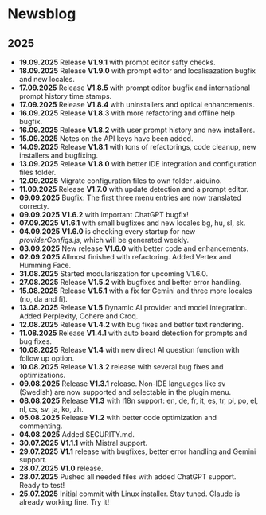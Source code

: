 # Newsblog

## 2025

* **19.09.2025** Release **V1.9.1** with prompt editor safty checks.    
* **18.09.2025** Release **V1.9.0** with prompt editor and localisazation bugfix and new locales.      
* **17.09.2025** Release **V1.8.5** with prompt editor bugfix and international prompt history time stamps.    
* **17.09.2025** Release **V1.8.4** with uninstallers and optical enhancements.    
* **16.09.2025** Release **V1.8.3** with more refactoring and offline help bugfix. 
* **16.09.2025** Release **V1.8.2** with user prompt history and new installers.
* **15.09.2025** Notes on the API keys have been added.
* **14.09.2025** Release **V1.8.1** with tons of refactorings, code cleanup, new installers and bugfixing.
* **13.09.2025** Release **V1.8.0** with better IDE integration and configuration files folder.  
* **12.09.2025** Migrate configuration files to own folder .aiduino.  
* **11.09.2025** Release **V1.7.0** with update detection and a prompt editor.  
* **09.09.2025** Bugfix: The first three menu entries are now translated correcty.   
* **09.09.2025** **V1.6.2** with important ChatGPT bugfix!    
* **07.09.2025** **V1.6.1** with small bugfixes and new locales bg, hu, sl, sk.
* **04.09.2025** **V1.6.0** is checking every startup for new *providerConfigs.js*, which will be generated weekly.
* **03.09.2025** New release **V1.6.0** with better code and enhancements.
* **02.09.2025** Allmost finished with refactoring. Added Vertex and Humming Face.
* **31.08.2025** Started modulariszation for upcoming V1.6.0.   
* **27.08.2025** Release **V1.5.2** with bugfixes and better error handling.  
* **15.08.2025** Release **V1.5.1** with a fix for Gemini and three more locales (no, da and fi).
* **13.08.2025** Release **V1.5** Dynamic AI provider and model integration. Added Perplexity, Cohere and Croq.    
* **12.08.2025** Release **V1.4.2** with bug fixes and better text rendering.  
* **11.08.2025** Release **V1.4.1** with auto board detection for prompts and bug fixes.
* **10.08.2025** Release **V1.4** with new direct AI question function with follow up option.
* **10.08.2025** Release **V1.3.2** release with several bug fixes and optimizations.  
* **09.08.2025** Release **V1.3.1** release. Non-IDE languages like sv (Swedish) are now supported and selectable in the plugin menu.   
* **08.08.2025** Release **V1.3** with l18n support: en, de, fr, it, es, tr, pl, po, el, nl, cs, sv, ja, ko, zh.  
* **05.08.2025** Release **V1.2** with better code optimization and commenting.  
* **04.08.2025** Added SECURITY.md.
* **30.07.2025** **V1.1.1** with Mistral support.  
* **29.07.2025** **V1.1** release with bugfixes, better error handling and Gemini support.  
* **28.07.2025** **V1.0** release.  
* **28.07.2025** Pushed all needed files with added ChatGPT support. Ready to test!
* **25.07.2025** Initial commit with Linux installer. Stay tuned. Claude is already working fine. Try it!  
